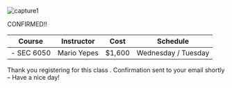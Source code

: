 ![capture1](https://user-images.githubusercontent.com/44885441/48521130-2ff67780-e841-11e8-8efa-807518dbd66f.PNG)

CONFIRMED!! 


|   Course   | Instructor      | Cost    | Schedule              |
|:----------:|-----------------|---------|-----------------------|
| - SEC 6050 | Mario Yepes     | $1,600  | Wednesday /   Tuesday 

Thank you registering for this class . Confirmation sent to your email shortly – Have a nice day!



